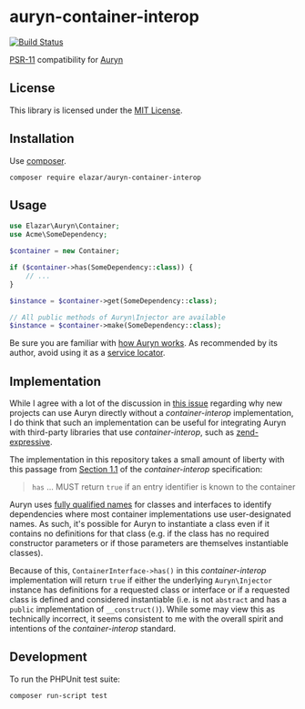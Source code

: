 # auryn-container-interop

[![Build Status](https://travis-ci.org/elazar/auryn-container-interop.svg?branch=master)](https://travis-ci.org/elazar/auryn-container-interop)

[PSR-11](https://github.com/php-fig/fig-standards/blob/master/accepted/PSR-11-container.md) compatibility for [Auryn](https://github.com/rdlowrey/Auryn)

## License

This library is licensed under the [MIT License](https://opensource.org/licenses/MIT).

## Installation

Use [composer](https://getcomposer.org/).

```
composer require elazar/auryn-container-interop
```

## Usage

```php
use Elazar\Auryn\Container;
use Acme\SomeDependency;

$container = new Container;

if ($container->has(SomeDependency::class)) {
    // ...
}

$instance = $container->get(SomeDependency::class);

// All public methods of Auryn\Injector are available
$instance = $container->make(SomeDependency::class);
```

Be sure you are familiar with [how Auryn works](https://github.com/rdlowrey/Auryn#how-it-works).
As recommended by its author, avoid using it as a [service locator](https://en.wikipedia.org/wiki/Service_locator_pattern).

## Implementation

While I agree with a lot of the discussion in [this issue](https://github.com/rdlowrey/Auryn/issues/77)
regarding why new projects can use Auryn directly without a *container-interop*
implementation, I do think that such an implementation can be useful for
integrating Auryn with third-party libraries that use *container-interop*, such
as [zend-expressive](https://github.com/zendframework/zend-expressive).

The implementation in this repository takes a small amount of liberty with this
passage from [Section 1.1](https://github.com/php-fig/fig-standards/blob/master/accepted/PSR-11-container.md#11-basics)
of the *container-interop* specification:

> `has` ... MUST return `true` if an entry identifier is known to the container

Auryn uses [fully qualified names](https://en.wikipedia.org/wiki/Fully_qualified_name)
for classes and interfaces to identify dependencies where most container
implementations use user-designated names. As such, it's possible for Auryn to
instantiate a class even if it contains no definitions for that class (e.g.
if the class has no required constructor parameters or if those parameters are
themselves instantiable classes).

Because of this, `ContainerInterface->has()` in this *container-interop*
implementation will return `true` if either the underlying `Auryn\Injector`
instance has definitions for a requested class or interface or if a requested
class is defined and considered instantiable (i.e. is not `abstract` and has a
`public` implementation of `__construct()`). While some may view this as
technically incorrect, it seems consistent to me with the overall spirit and
intentions of the *container-interop* standard.

## Development

To run the PHPUnit test suite:

```
composer run-script test
```
